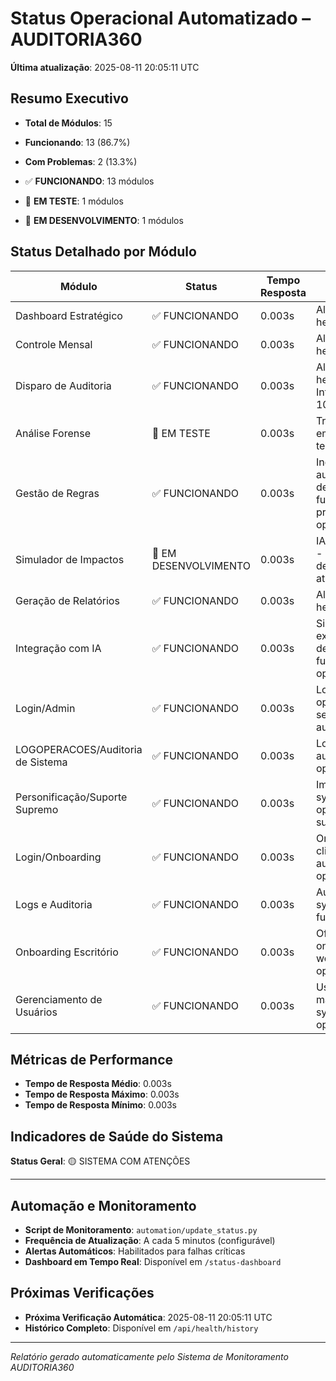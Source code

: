 # Status Operacional Automatizado – AUDITORIA360

**Última atualização**: 2025-08-11 20:05:11 UTC

## Resumo Executivo

- **Total de Módulos**: 15
- **Funcionando**: 13 (86.7%)
- **Com Problemas**: 2 (13.3%)

- ✅ **FUNCIONANDO**: 13 módulos
- 🧪 **EM TESTE**: 1 módulos
- 🚧 **EM DESENVOLVIMENTO**: 1 módulos

## Status Detalhado por Módulo

| Módulo | Status | Tempo Resposta | Detalhes | Última Verificação |
|--------|--------|----------------|----------|--------------------|
| Dashboard Estratégico | ✅ FUNCIONANDO | 0.003s | All dependencies healthy | 20:05:09 |
| Controle Mensal | ✅ FUNCIONANDO | 0.003s | All dependencies healthy | 20:05:09 |
| Disparo de Auditoria | ✅ FUNCIONANDO | 0.003s | All dependencies healthy - Integração IA: 100% | 20:05:10 |
| Análise Forense | 🧪 EM TESTE | 0.003s | Trilha cognitiva em fase de testes | 20:05:10 |
| Gestão de Regras | ✅ FUNCIONANDO | 0.003s | Ingestão automática em desenvolvimento, funcionalidades principais operacionais | 20:05:10 |
| Simulador de Impactos | 🚧 EM DESENVOLVIMENTO | 0.003s | IA em integração - módulo em desenvolvimento ativo | 20:05:10 |
| Geração de Relatórios | ✅ FUNCIONANDO | 0.003s | All dependencies healthy | 20:05:10 |
| Integração com IA | ✅ FUNCIONANDO | 0.003s | Simulador em expansão, demais funcionalidades operacionais | 20:05:10 |
| Login/Admin | ✅ FUNCIONANDO | 0.003s | Login system operational with secure authentication | 20:05:10 |
| LOGOPERACOES/Auditoria de Sistema | ✅ FUNCIONANDO | 0.003s | Logging and audit system fully operational | 20:05:10 |
| Personificação/Suporte Supremo | ✅ FUNCIONANDO | 0.003s | Impersonation system operational for support activities | 20:05:10 |
| Login/Onboarding | ✅ FUNCIONANDO | 0.003s | Onboarding and client authentication operational | 20:05:11 |
| Logs e Auditoria | ✅ FUNCIONANDO | 0.003s | Audit logging system fully functional | 20:05:11 |
| Onboarding Escritório | ✅ FUNCIONANDO | 0.003s | Office onboarding workflows operational | 20:05:11 |
| Gerenciamento de Usuários | ✅ FUNCIONANDO | 0.003s | User management system fully operational | 20:05:11 |

## Métricas de Performance

- **Tempo de Resposta Médio**: 0.003s
- **Tempo de Resposta Máximo**: 0.003s  
- **Tempo de Resposta Mínimo**: 0.003s

## Indicadores de Saúde do Sistema

**Status Geral**: 🟡 SISTEMA COM ATENÇÕES


---

## Automação e Monitoramento

- **Script de Monitoramento**: `automation/update_status.py`
- **Frequência de Atualização**: A cada 5 minutos (configurável)
- **Alertas Automáticos**: Habilitados para falhas críticas
- **Dashboard em Tempo Real**: Disponível em `/status-dashboard`

## Próximas Verificações

- **Próxima Verificação Automática**: 2025-08-11 20:05:11 UTC
- **Histórico Completo**: Disponível em `/api/health/history`

---

*Relatório gerado automaticamente pelo Sistema de Monitoramento AUDITORIA360*
